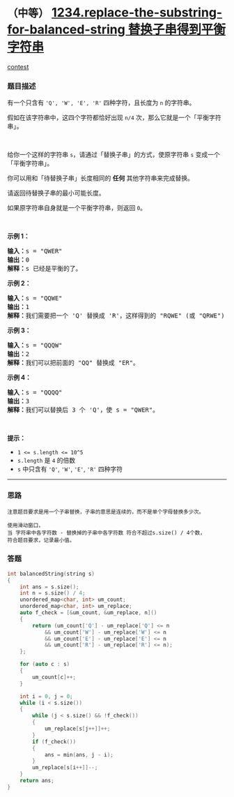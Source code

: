 # `（中等）` [1234.replace-the-substring-for-balanced-string 替换子串得到平衡字符串](https://leetcode-cn.com/problems/replace-the-substring-for-balanced-string/)

[contest](https://leetcode-cn.com/contest/weekly-contest-159/problems/replace-the-substring-for-balanced-string/)

### 题目描述
<p>有一个只含有&nbsp;<code>'Q', 'W', 'E',&nbsp;'R'</code>&nbsp;四种字符，且长度为 <code>n</code>&nbsp;的字符串。</p>
<p>假如在该字符串中，这四个字符都恰好出现&nbsp;<code>n/4</code>&nbsp;次，那么它就是一个「平衡字符串」。</p>
<p>&nbsp;</p>
<p>给你一个这样的字符串 <code>s</code>，请通过「替换子串」的方式，使原字符串 <code>s</code> 变成一个「平衡字符串」。</p>
<p>你可以用和「待替换子串」长度相同的&nbsp;<strong>任何</strong> 其他字符串来完成替换。</p>
<p>请返回待替换子串的最小可能长度。</p>
<p>如果原字符串自身就是一个平衡字符串，则返回 <code>0</code>。</p>
<p>&nbsp;</p>
<p><strong>示例 1：</strong></p>
<pre><strong>输入：</strong>s = "QWER"
<strong>输出：</strong>0
<strong>解释：</strong>s 已经是平衡的了。</pre>

<p><strong>示例 2：</strong></p>
<pre><strong>输入：</strong>s = "QQWE"
<strong>输出：</strong>1
<strong>解释：</strong>我们需要把一个 'Q' 替换成 'R'，这样得到的 "RQWE" (或 "QRWE") 是平衡的。
</pre>

<p><strong>示例 3：</strong></p>
<pre><strong>输入：</strong>s = "QQQW"
<strong>输出：</strong>2
<strong>解释：</strong>我们可以把前面的 "QQ" 替换成 "ER"。 
</pre>

<p><strong>示例 4：</strong></p>
<pre><strong>输入：</strong>s = "QQQQ"
<strong>输出：</strong>3
<strong>解释：</strong>我们可以替换后 3 个 'Q'，使 s = "QWER"。
</pre>

<p>&nbsp;</p>
<p><strong>提示：</strong></p>
<ul>
	<li><code>1 &lt;= s.length &lt;= 10^5</code></li>
	<li><code>s.length</code>&nbsp;是&nbsp;<code>4</code>&nbsp;的倍数</li>
	<li><code>s</code>&nbsp;中只含有&nbsp;<code>'Q'</code>, <code>'W'</code>, <code>'E'</code>,&nbsp;<code>'R'</code>&nbsp;四种字符</li>
</ul>

---
### 思路
```
注意题目要求是用一个子串替换，子串的意思是连续的，而不是单个字母替换多少次。

使用滑动窗口，
当 字符串中各字符数 - 替换掉的子串中各字符数 符合不超过s.size() / 4个数，
符合题目要求，记录最小值。
```



### 答题
``` C++
int balancedString(string s) 
{
	int ans = s.size();
	int n = s.size() / 4;
	unordered_map<char, int> um_count;
	unordered_map<char, int> um_replace;
	auto f_check = [&um_count, &um_replace, n]()
	{
		return (um_count['Q'] - um_replace['Q'] <= n
			&& um_count['W'] - um_replace['W'] <= n
			&& um_count['E'] - um_replace['E'] <= n
			&& um_count['R'] - um_replace['R'] <= n);
	};

	for (auto c : s)
	{
		um_count[c]++;
	}

	int i = 0, j = 0;
	while (i < s.size())
	{
		while (j < s.size() && !f_check())
		{
			um_replace[s[j++]]++;
		}
		if (f_check())
		{
			ans = min(ans, j - i);
		}
		um_replace[s[i++]]--;
	}
	return ans;
}
```




